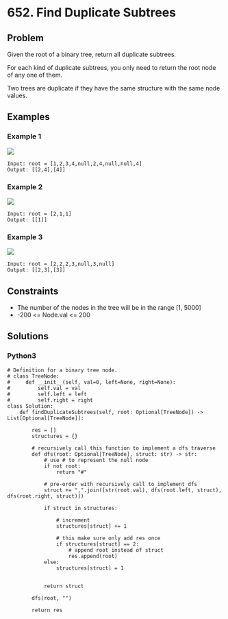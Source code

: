 # 652. Find Duplicate Subtrees

## Problem

Given the root of a binary tree, return all duplicate subtrees.

For each kind of duplicate subtrees, you only need to return the root node of any one of them.

Two trees are duplicate if they have the same structure with the same node values.

## Examples

### Example 1

![](https://assets.leetcode.com/uploads/2020/08/16/e1.jpg)

```
Input: root = [1,2,3,4,null,2,4,null,null,4]
Output: [[2,4],[4]]
```

### Example 2

![](https://assets.leetcode.com/uploads/2020/08/16/e2.jpg)

```
Input: root = [2,1,1]
Output: [[1]]
```

### Example 3

![](https://assets.leetcode.com/uploads/2020/08/16/e33.jpg)

```
Input: root = [2,2,2,3,null,3,null]
Output: [[2,3],[3]]
```

## Constraints

* The number of the nodes in the tree will be in the range [1, 5000]
* -200 <= Node.val <= 200

## Solutions

### Python3

```
# Definition for a binary tree node.
# class TreeNode:
#     def __init__(self, val=0, left=None, right=None):
#         self.val = val
#         self.left = left
#         self.right = right
class Solution:
    def findDuplicateSubtrees(self, root: Optional[TreeNode]) -> List[Optional[TreeNode]]:

        res = []
        structures = {}

        # recursively call this function to implement a dfs traverse
        def dfs(root: Optional[TreeNode], struct: str) -> str:
            # use # to represent the null node
            if not root:
                return "#"
            
            # pre-order with recursively call to implement dfs
            struct += ",".join([str(root.val), dfs(root.left, struct), dfs(root.right, struct)])

            if struct in structures:
                
                # increment
                structures[struct] += 1
                
                # this make sure only add res once
                if structures[struct] == 2:
                    # append root instead of struct
                    res.append(root)
            else:
                structures[struct] = 1
            

            return struct
        
        dfs(root, "")

        return res
```
